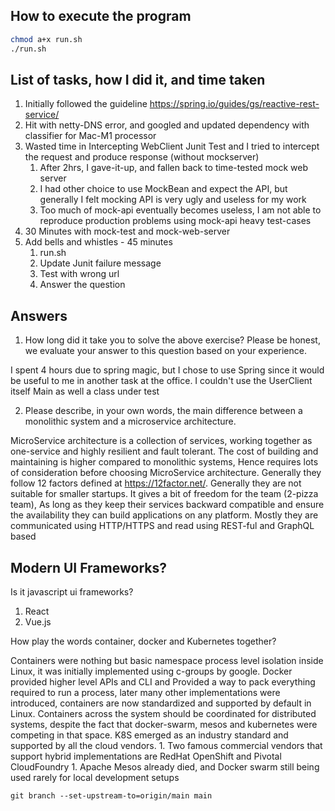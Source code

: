 ## How to execute the program

```bash
chmod a+x run.sh
./run.sh 
```

## List of tasks, how I did it, and time taken

1. Initially followed the guideline https://spring.io/guides/gs/reactive-rest-service/
2. Hit with netty-DNS error, and googled and updated dependency with classifier for Mac-M1 processor
3. Wasted time in Intercepting WebClient Junit Test and I tried to intercept the request and produce response (without mockserver)
   1. After 2hrs, I gave-it-up, and fallen back to time-tested mock web server
   2. I had other choice to use MockBean and expect the API, but generally I felt mocking API is very ugly and useless for my work
   3. Too much of mock-api eventually becomes useless, I am not able to reproduce production problems using mock-api heavy test-cases
4. 30 Minutes with mock-test  and mock-web-server
5. Add bells and whistles - 45 minutes
   1. run.sh
   2. Update Junit failure  message
   3. Test with wrong url
   4. Answer the question

## Answers


1. How long did it take you to solve the above exercise? Please be honest, we evaluate your answer to this question based on your experience.

I spent 4 hours due to spring magic, but I chose to use Spring since it would be useful to me in another task at the office. I couldn't use the UserClient itself Main as well a class under test

2. Please describe, in your own words, the main difference between a monolithic system and a microservice architecture.

MicroService architecture is a collection of services, working together as one-service and highly resilient and fault tolerant. The cost of building and maintaining is higher compared to monolithic systems, Hence requires lots of consideration before choosing MicroService architecture.
Generally they follow 12 factors defined at https://12factor.net/. Generally they are not suitable for smaller startups. It gives a bit of freedom for the team (2-pizza team), As long as they keep their services backward compatible and ensure the availability they can build applications on any platform. Mostly they are communicated using HTTP/HTTPS and read using REST-ful and GraphQL based 


## Modern UI Frameworks?
Is it javascript ui frameworks?

1. React
2. Vue.js

How play the words container, docker and Kubernetes together?

Containers were nothing but basic namespace process level isolation inside Linux, it was initially implemented using c-groups by google. Docker provided higher level APIs and CLI and Provided a way to pack everything required to run a process, later many other implementations were introduced, containers are now standardized and supported by default in Linux. Containers across the system should be coordinated for distributed systems, despite the fact that docker-swarm, mesos and kubernetes were competing in that space. K8S emerged as an industry standard and supported by all the cloud vendors. 
    1. Two famous commercial vendors that support hybrid implementations are RedHat OpenShift and Pivotal CloudFoundry
    1. Apache Mesos already died, and Docker swarm still being used rarely for local development setups
 


```
git branch --set-upstream-to=origin/main main
